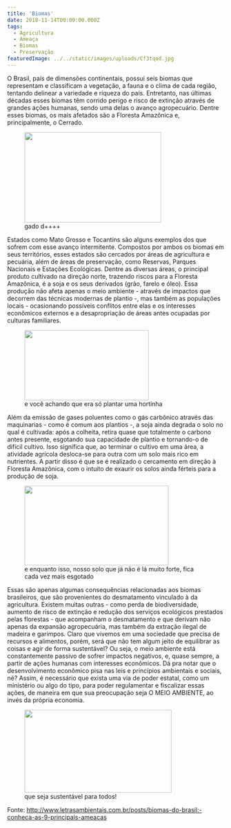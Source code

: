 ```yaml
---
title: 'Biomas'
date: 2018-11-14T00:00:00.000Z
tags:
  - Agricultura
  - Ameaça
  - Biomas
  - Preservação
featuredImage: ../../static/images/uploads/Cf3tqod.jpg
---
```


O Brasil, país de dimensões continentais, possui seis biomas que representam e classificam a vegetação, a fauna e o clima de cada região, tentando delinear a variedade e riqueza do país. Entretanto, nas últimas décadas esses biomas têm corrido perigo e risco de extinção através de grandes ações humanas, sendo uma delas o avanço agropecuário. Dentre esses biomas, os mais afetados são a Floresta Amazônica e, principalmente, o Cerrado.

<figure>
  <img class="" src="https://media.giphy.com/media/h55EUEsTG9224/giphy.gif" width="317" height="209" />
  <figcaption>
    gado d++++
  </figcaption>
</figure>

Estados como Mato Grosso e Tocantins são alguns exemplos dos que sofrem com esse avanço intermitente. Compostos por ambos os biomas em seus territórios, esses estados são cercados por áreas de agricultura e pecuária, além de áreas de preservação, como Reservas, Parques Nacionais e Estações Ecológicas.
Dentre as diversas áreas, o principal produto cultivado na direção norte, trazendo riscos para a Floresta Amazônica, é a soja e os seus derivados (grão, farelo e óleo). Essa produção não afeta apenas o meio ambiente - através de impactos que decorrem das técnicas modernas de plantio -, mas também as populações locais - ocasionando possíveis conflitos entre elas e os interesses econômicos externos e a desapropriação de áreas antes ocupadas por culturas familiares.

<figure>
  <img class="" src="https://media.giphy.com/media/fteuziV4qzK62ctmLN/giphy.gif" width="288" height="162" />
  <figcaption>
    e você achando que era só plantar uma hortinha
  </figcaption>
</figure>

Além da emissão de gases poluentes como o gás carbônico através das maquinarias - como é comum aos plantios -, a soja ainda degrada o solo no qual é cultivada: após a colheita, retira quase que totalmente o carbono antes presente, esgotando sua capacidade de plantio e tornando-o de difícil cultivo. Isso significa que, ao terminar o cultivo em uma área, a atividade agrícola desloca-se para outra com um solo mais rico em nutrientes. A partir disso é que se é realizado o cercamento em direção à Floresta Amazônica, com o intuito de exaurir os solos ainda férteis para a produção de soja.

<figure>
  <img class="" src="https://media.giphy.com/media/M2qCVgOKaSNLG/giphy.gif" width="334" height="184" />
  <figcaption>
    e enquanto isso, nosso solo que já não é lá muito forte, fica cada vez mais esgotado
  </figcaption>
</figure>

Essas são apenas algumas consequências relacionadas aos biomas brasileiros, que são provenientes do desmatamento vinculado à da agricultura. Existem muitas outras - como perda de biodiversidade, aumento de risco de extinção e redução dos serviços ecológicos prestados pelas florestas - que acompanham o desmatamento e que derivam não apenas da expansão agropecuária, mas também da extração ilegal de madeira e garimpos. Claro que vivemos em uma sociedade que precisa de recursos e alimentos, porém, será que não tem algum jeito de equilibrar as coisas e agir de forma sustentável?
Ou seja, o meio ambiente está constantemente passivo de sofrer impactos negativos, e, quase sempre, a partir de ações humanas com interesses econômicos. Dá pra notar que o desenvolvimento econômico pisa nas leis e princípios ambientais e sociais, né? Assim, é necessário que exista uma via de poder estatal, como um ministério ou algo do tipo, para poder regulamentar e fiscalizar essas ações, de maneira em que sua preocupação seja O MEIO AMBIENTE, ao invés da própria economia.

<figure>
  <img class="" src="https://media.giphy.com/media/bdYphDfLy4qpG/giphy.gif" width="341" height="192" />
  <figcaption>
    que seja sustentável para todos!
  </figcaption>
</figure>

Fonte:
http://www.letrasambientais.com.br/posts/biomas-do-brasil:-conheca-as-9-principais-ameacas
